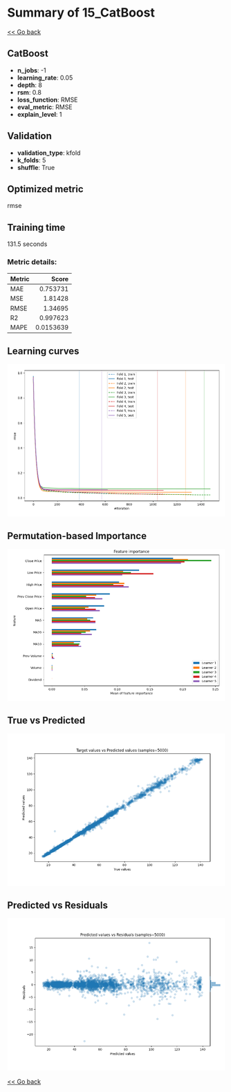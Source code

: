 # Summary of 15_CatBoost

[<< Go back](../README.md)


## CatBoost
- **n_jobs**: -1
- **learning_rate**: 0.05
- **depth**: 8
- **rsm**: 0.8
- **loss_function**: RMSE
- **eval_metric**: RMSE
- **explain_level**: 1

## Validation
 - **validation_type**: kfold
 - **k_folds**: 5
 - **shuffle**: True

## Optimized metric
rmse

## Training time

131.5 seconds

### Metric details:
| Metric   |     Score |
|:---------|----------:|
| MAE      | 0.753731  |
| MSE      | 1.81428   |
| RMSE     | 1.34695   |
| R2       | 0.997623  |
| MAPE     | 0.0153639 |



## Learning curves
![Learning curves](learning_curves.png)

## Permutation-based Importance
![Permutation-based Importance](permutation_importance.png)
## True vs Predicted

![True vs Predicted](true_vs_predicted.png)


## Predicted vs Residuals

![Predicted vs Residuals](predicted_vs_residuals.png)



[<< Go back](../README.md)
